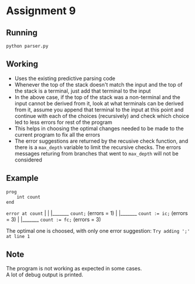 # Assignment 9

## Running
```
python parser.py
```

## Working
- Uses the existing predictive parsing code
- Whenever the top of the stack doesn't match the input and the top of the stack is a terminal, just add that terminal to the input  
- In the above case, if the top of the stack was a non-terminal and the input cannot be derived from it, look at what terminals can be derived from it, assume you append that terminal to the input at this point and continue with each of the choices (recursively) and check which choice led to less errors for rest of the program  
- This helps in choosing the optimal changes needed to be made to the current program to fix all the errors  
- The error suggestions are returned by the recusive check function, and there is a `max_depth` variable to limit the recursive checks. The errors messages returing from branches that went to `max_depth` will not be considered  


## Example
```
prog
	int count
end
```
`error at count`
|
|
|_______ `count;` (errors = 1)
|
|_______ `count := ic;` (errors = 3)
|
|_______ `count := fc;` (errors = 3)

The optimal one is choosed, with only one error suggestion:
`` Try adding ';' at line 1 ``

## Note
The program is not working as expected in some cases.  
A lot of debug output is printed.  

